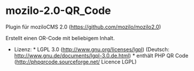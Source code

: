 mozilo-2.0-QR_Code
======================
Plugin für moziloCMS 2.0 (https://github.com/mozilo/mozilo2.0)

Erstellt einen OR-Code mit beliebigem Inhalt.

* Lizenz: 
      * LGPL 3.0 (http://www.gnu.org/licenses/lgpl) (Deutsch: http://www.gnu.de/documents/lgpl-3.0.de.html)
      * enthält PHP QR Code (http://phpqrcode.sourceforge.net/ Licence LGPL) 
